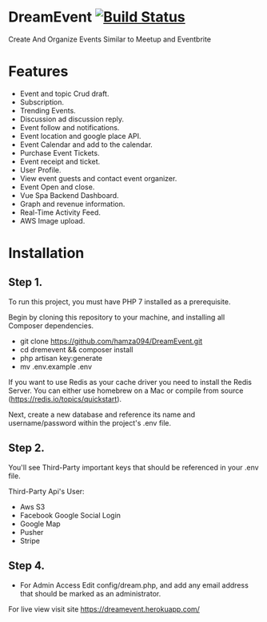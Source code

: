 # DreamEvent [![Build Status](https://travis-ci.org/hamza094/DreamEvent.svg?branch=master)](https://travis-ci.org/hamza094/DreamEvent)

Create And Organize Events Similar to Meetup and Eventbrite 

# Features
- Event and topic Crud draft.
- Subscription.
- Trending Events.
- Discussion ad discussion reply.
- Event follow and notifications.
- Event location and google place API.
- Event Calendar and add to the calendar.
- Purchase Event Tickets. 
- Event receipt and ticket.
- User Profile.
- View event guests and contact event organizer.
- Event Open and close.
- Vue Spa Backend Dashboard.
- Graph and revenue information.
- Real-Time Activity Feed.
- AWS Image upload.

# Installation
## Step 1.
To run this project, you must have PHP 7 installed as a prerequisite.

Begin by cloning this repository to your machine, and installing all Composer dependencies.

- git clone https://github.com/hamza094/DreamEvent.git
- cd dremevent && composer install
- php artisan key:generate
- mv .env.example .env

If you want to use Redis as your cache driver you need to install the Redis Server. You can either use homebrew on a Mac or compile from source (https://redis.io/topics/quickstart).

Next, create a new database and reference its name and username/password within the project's .env file.

## Step 2. 
You'll see Third-Party important keys that should be referenced in your .env file.

Third-Party Api's User:
- Aws S3
- Facebook Google Social Login
- Google Map
- Pusher
- Stripe

## Step 4.
- For Admin Access Edit config/dream.php, and add any email address that should be marked as an administrator.

For live view visit site https://dreamevent.herokuapp.com/
